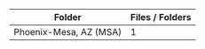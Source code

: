 | Folder                 |   Files / Folders |
|------------------------|-------------------|
| Phoenix-Mesa, AZ (MSA) |                 1 |